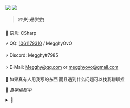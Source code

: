 <img align="center" src="https://github-readme-stats.vercel.app/api?username=Megghy&theme=highcontrast&show_icons=true&count_private=true" />
<img align="center" src="https://github-readme-stats.vercel.app/api/top-langs/?username=Megghy&layout=compact&theme=highcontrast" />

> ##### ~~21岁, 是学生(~~

🤔 语言: CSharp

⚡ QQ: [1061179310](http://tool.gljlw.com/qq/?qq=1061179310) / MegghyOvO

⚡ Discord: Megghy#7985

⚡ E-Mail: Megghy@qq.com or megghyovo@gmail.com

💬 如果真有人用我写的东西 而且遇到什么问题可以找我聊聊捏

🌱 *自学编程中*

<details>
<summary>🥰</summary>
有没有兴趣了解一下世界上最最可爱的希宝呢?
  
Bilibili: https://space.bilibili.com/4868582
  
网易云: https://music.163.com/#/artist?id=32285626
  
俺的Fanart: https://www.pixiv.net/users/77554641
</details>
